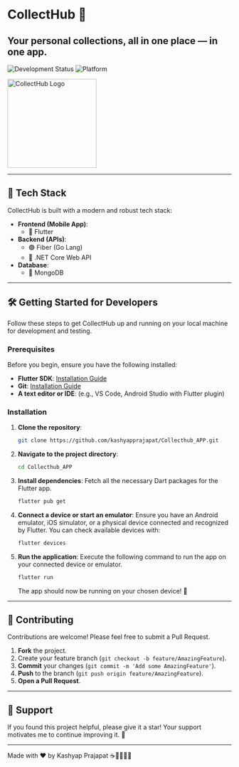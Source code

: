 # CollectHub 🎒

## Your personal collections, all in one place — in one app.

![Development Status](https://img.shields.io/badge/Status-Under%20Development-orange?style=for-the-badge) ![Platform](https://img.shields.io/badge/Platform-Mobile-blue?style=for-the-badge)

<img src="https://res.cloudinary.com/dpf5bkafv/image/upload/v1756207961/Logo_aktvuj.png" alt="CollectHub Logo" width="200"/>

---

## 🚀 Tech Stack

CollectHub is built with a modern and robust tech stack:

*   **Frontend (Mobile App)**:
    *   💙 Flutter
*   **Backend (APIs)**:
    *   🟣 Fiber (Go Lang) 
    *   💚 .NET Core Web API
*   **Database**:
    *   🍃 MongoDB

---

## 🛠️ Getting Started for Developers

Follow these steps to get CollectHub up and running on your local machine for development and testing.

### Prerequisites

Before you begin, ensure you have the following installed:

*   **Flutter SDK**: [Installation Guide](https://flutter.dev/docs/get-started/install)
*   **Git**: [Installation Guide](https://git-scm.com/book/en/v2/Getting-Started-Installing-Git)
*   **A text editor or IDE**: (e.g., VS Code, Android Studio with Flutter plugin)

### Installation

1.  **Clone the repository**:
    ```bash
    git clone https://github.com/kashyapprajapat/Collecthub_APP.git
    ```

2.  **Navigate to the project directory**:
    ```bash
    cd Collecthub_APP
    ```

3.  **Install dependencies**:
    Fetch all the necessary Dart packages for the Flutter app.
    ```bash
    flutter pub get
    ```

4.  **Connect a device or start an emulator**:
    Ensure you have an Android emulator, iOS simulator, or a physical device connected and recognized by Flutter.
    You can check available devices with:
    ```bash
    flutter devices
    ```

5.  **Run the application**:
    Execute the following command to run the app on your connected device or emulator.
    ```bash
    flutter run
    ```
    The app should now be running on your chosen device! 🎉

---

## 🤝 Contributing

Contributions are welcome! Please feel free to submit a Pull Request.

1.  **Fork** the project.
2.  Create your feature branch (`git checkout -b feature/AmazingFeature`).
3.  **Commit** your changes (`git commit -m 'Add some AmazingFeature'`).
4.  **Push** to the branch (`git push origin feature/AmazingFeature`).
5.  **Open a Pull Request**.

---

## 🌟 Support

If you found this project helpful, please give it a star! Your support motivates me to continue improving it. 🌟

---

Made with ❤️ by Kashyap Prajapat ☕👨🏻‍💻🧋